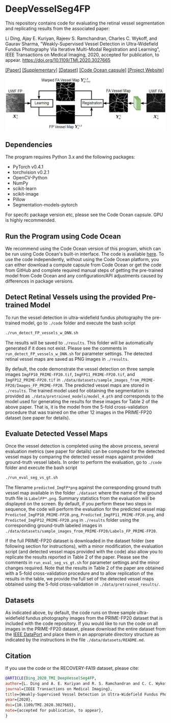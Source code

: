 # DeepVesselSeg4FP
This repository contains code for evaluating the retinal vessel segmentation and replicating results from the associated paper:

Li Ding, Ajay E. Kuriyan, Rajeev S. Ramchandran, Charles C. Wykoff, and Gaurav Sharma,
"Weakly-Supervised Vessel Detection in Ultra-Widefield Fundus Photography Via Iterative Multi-Modal Registration and Learning",
IEEE Transactions on Medical Imaging, 2020, accepted for publication, to appear.
https://doi.org/10.1109/TMI.2020.3027665


<p align="justify">
<a href="http://www.ece.rochester.edu/~gsharma/papers/Ding_IterVDRegUWFFP_TMI2020.pdf">[Paper]</a>
<a href="http://www.ece.rochester.edu/~gsharma/papers/Suppl_Ding_IterVDRegUWFFP_TMI2020.pdf">[Supplementary]</a>
<a href="https://doi.org/10.21227/ctgj-1367">[Dataset]</a>
<a href="https://doi.org/10.24433/">[Code Ocean capsule]</a>
<a href="https://labsites.rochester.edu/gsharma/research/computer-vision/">[Project Website]</a>
</p>

<p align="center">
<img src="./data/docs/overview.png" alt="" width="900"/>
</p>

## Dependencies
The program requires Python 3.x and the following packages:
* PyTorch v0.4.1
* torchvision v0.2.1
* OpenCV-Python 
* NumPy
* scikit-learn
* scikit-image
* Pillow
* Segmentation-models-pytorch

For specifc package version etc, please see the Code Ocean capsule. GPU is highly recommended.

## Run the Program using Code Ocean
We recommend using the Code Ocean version of this program, which can be run using Code Ocean's built-in interface. The code is available [here](https://doi.org/10.24433/). To use the code independently, without using the Code Ocean platform, you can either download a compute capsule from Code Ocean or get the code from GitHub and complete required manual steps of getting the pre-trained model from Code Ocean and any configuration/API adjustments caused by differences in package versions.

## Detect Retinal Vessels using the provided Pre-trained Model
To run the vessel detection in ultra-widefield fundus photography the pre-trained model, go to `./code` folder and execute the bash script
```bash
./run_detect_FP_vessels_w_DNN.sh
```
The results will be saved to `./results`. This folder will be automatically generated if it does not exist. Please see the comments in `run_detect_FP_vessels_w_DNN.sh` for parameter settings. The detected retinal vessel maps are saved as PNG images in `./results`.

By default, the code demonstrate the vessel detection on three sample images `ImgFP10_PRIME-FP20.tif`, `ImgFP11_PRIME-FP20.tif`, and `ImgFP12_PRIME-FP20.tif` in `./data/datasets/sample_images_from_PRIME-FP20/Images_FP_PRIME-FP20`. The predicted vessel maps are stored in `./results`. The trained model used for obtaining the segmentation is provided as `./data/pretrained_models/model_4.pth` and corresponds to the model used for generating the results for these images for Table 2 of the above paper. That is, it is the model from the 5-fold cross-validation procedure that was trained on the other 12 images in the PRIME-FP20 dataset (see paper for details).

## Evaluate Detected Vessel Maps

Once the vessel detection is completed using the above process, several evaluation metrics (see paper for details) can be computed for the detected vessel maps by comparing the detected vessel maps against provided ground-truth vessel labels. In order to perform the evaluation, go to `./code` folder and execute the bash script
```bash
./run_eval_seg_vs_gt.sh
```
The filename `predicted_ImgFP*png` against the corresponding ground truth vessel map available in the folder `./dataset` where the name of the ground truth file is `LabelFP*.png`.
Summary statistics from the evaluation will be displayed on the screen. By default, if you perform these two steps in sequence, the code will perform the evaluation for the predicted vessel map `Predicted_ImgFP10_PRIME-FP20.png`, `Predicted_ImgFP11_PRIME-FP20.png`, and `Predicted_ImgFP12_PRIME-FP20.png` in `./results` folder using the corresponding ground-truth labeled images in `./data/datasets/sample_images_from_PRIME-FP20/Labels_FP_PRIME-FP20`.


If the full PRIME-FP20 dataset is downloaded in the dataset folder (see following section for instructions), with a minor modification, the evaluation script (and detected vessel maps provided with the code) also allow you to replicate the results reported in Table 2 of the paper. Please see the comments in `run_eval_seg_vs_gt.sh` for parameter settings and the minor changes required. Note that the results in Table 2 of the paper are obtained with a 5-fold cross-validation procedure and to allow replication of the results in the table, we provide the full set of the detected vessel maps obtained using the 5-fold cross-validation in `./data/pretrained_results/`. 

## Datasets
As indicated above, by default, the code runs on three sample ultra-widefield fundus photography images from the PRIME-FP20 dataset that is included with the code repository. If you would like to run the code on all images in the PRIME-FP20 dataset, please download the entire dataset from the [IEEE DataPort](https://doi.org/10.21227/ctgj-1367) and place them in an appropriate directory structure as indicated by the instructions in the file `./data/datasets/README.md`.


## Citation
If you use the code or the RECOVERY-FA19 dataset, please cite:
```BibTex
@ARTICLE{Ding_2020_TMI_DeepVesselSeg4FP,
author={L. Ding and A. E. Kuriyan and R. S. Ramchandran and C. C. Wykoff and G. Sharma},
journal={IEEE Transactions on Medical Imaging}, 
title={Weakly-Supervised Vessel Detection in Ultra-Widefield Fundus Photography Via Iterative Multi-Modal Registration and Learning},
year={2020},
doi={10.1109/TMI.2020.3027665},
note={accepted for publication, to appear},
}
